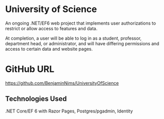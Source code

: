 # University of Science

An ongoing .NET/EF6 web project that implements user authorizations to restrict or allow access to features and data.

At completion, a user will be able to log in as a student, professor, department head, or administrator, and will have differing permissions and access to certain data and website pages.


# GitHub URL

https://github.com/BenjaminNims/UniversityOfScience

## Technologies Used

.NET Core/EF 6 with Razor Pages, Postgres/pgadmin, Identity
